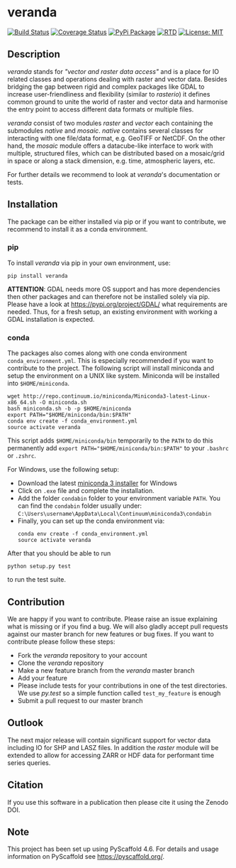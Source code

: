 # veranda
[![Build Status](https://travis-ci.com/TUW-GEO/veranda.svg?branch=master)](https://travis-ci.org/TUW-GEO/veranda)
[![Coverage Status](https://coveralls.io/repos/github/TUW-GEO/veranda/badge.svg?branch=master)](https://coveralls.io/github/TUW-GEO/veranda?branch=master)
[![PyPi Package](https://badge.fury.io/py/veranda.svg)](https://badge.fury.io/py/veranda)
[![RTD](https://readthedocs.org/projects/veranda/badge/?version=latest)](https://veranda.readthedocs.io/en/latest/?badge=latest)
[![License: MIT](https://img.shields.io/badge/License-MIT-yellow.svg)](https://opensource.org/licenses/MIT)

## Description
*veranda* stands for *"vector and raster data access"* and is a place for IO related classes and operations dealing
with raster and vector data. Besides bridging the gap between rigid and complex packages like GDAL to increase
user-friendliness and flexibility (similar to *rasterio*) it defines common ground to unite the world of raster and
vector data and harmonise the entry point to access different data formats or multiple files.

*veranda* consist of two modules *raster* and *vector* each containing the submodules *native* and *mosaic*. *native*
contains several classes for interacting with one file/data format, e.g. GeoTIFF or NetCDF. On the other hand, the
*mosaic* module offers a datacube-like interface to work with multiple, structured files, which can be distributed based on a
mosaic/grid in space or along a stack dimension, e.g. time, atmospheric layers, etc.

For further details we recommend to look at *veranda*'s documentation or tests.


## Installation
The package can be either installed via pip or if you want to contribute, we recommend to
install it as a conda environment.

### pip
To install *veranda* via pip in your own environment, use:
```
pip install veranda
```
**ATTENTION**: GDAL needs more OS support and has more dependencies then other packages and can therefore not be installed solely via pip.
Please have a look at https://pypi.org/project/GDAL/ what requirements are needed. Thus, for a fresh setup, an existing environment
with working a GDAL installation is expected.

### conda
The packages also comes along with one conda environment ``conda_environment.yml``.
This is especially recommended if you want to contribute to the project.
The following script will install miniconda and setup the environment on a UNIX
like system. Miniconda will be installed into ``$HOME/miniconda``.
```
wget http://repo.continuum.io/miniconda/Miniconda3-latest-Linux-x86_64.sh -O miniconda.sh
bash miniconda.sh -b -p $HOME/miniconda
export PATH="$HOME/miniconda/bin:$PATH"
conda env create -f conda_environment.yml
source activate veranda
```
This script adds ``$HOME/miniconda/bin`` temporarily to the ``PATH`` to do this
permanently add ``export PATH="$HOME/miniconda/bin:$PATH"`` to your ``.bashrc``
or ``.zshrc``.

For Windows, use the following setup:
  * Download the latest [miniconda 3 installer](https://docs.conda.io/en/latest/miniconda.html) for Windows
  * Click on ``.exe`` file and complete the installation.
  * Add the folder ``condabin`` folder to your environment variable ``PATH``.
    You can find the ``condabin`` folder usually under: ``C:\Users\username\AppData\Local\Continuum\miniconda3\condabin``
  * Finally, you can set up the conda environment via:
    ```
    conda env create -f conda_environment.yml
    source activate veranda
    ```

After that you should be able to run
```
python setup.py test
```
to run the test suite.


## Contribution

We are happy if you want to contribute. Please raise an issue explaining what
is missing or if you find a bug. We will also gladly accept pull requests
against our master branch for new features or bug fixes.
If you want to contribute please follow these steps:

  * Fork the *veranda* repository to your account
  * Clone the *veranda* repository
  * Make a new feature branch from the *veranda* master branch
  * Add your feature
  * Please include tests for your contributions in one of the test directories.
    We use *py.test* so a simple function called ``test_my_feature`` is enough
  * Submit a pull request to our master branch

## Outlook
The next major release will contain significant support for vector data including IO for SHP and LASZ files.
In addition the *raster* module will be extended to allow for accessing ZARR or HDF data for performant time series queries.

## Citation
If you use this software in a publication then please cite it using the Zenodo DOI.

## Note
This project has been set up using PyScaffold 4.6. For details and usage
information on PyScaffold see https://pyscaffold.org/.
